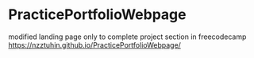 # PracticePortfolioWebpage
 modified landing page only to complete project section in freecodecamp
https://nzztuhin.github.io/PracticePortfolioWebpage/
